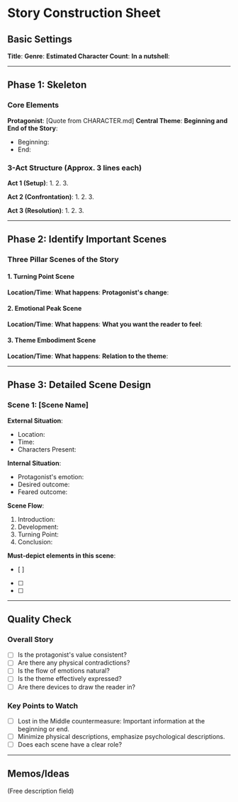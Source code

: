 # Story Construction Sheet

## Basic Settings
**Title**:
**Genre**:
**Estimated Character Count**:
**In a nutshell**:

---

## Phase 1: Skeleton

### Core Elements
**Protagonist**: [Quote from CHARACTER.md]
**Central Theme**:
**Beginning and End of the Story**:
- Beginning:
- End:

### 3-Act Structure (Approx. 3 lines each)
**Act 1 (Setup)**:
1. 
2. 
3. 

**Act 2 (Confrontation)**:
1. 
2. 
3. 

**Act 3 (Resolution)**:
1. 
2. 
3. 

---

## Phase 2: Identify Important Scenes

### Three Pillar Scenes of the Story

#### 1. Turning Point Scene
**Location/Time**:
**What happens**:
**Protagonist's change**:

#### 2. Emotional Peak Scene
**Location/Time**:
**What happens**:
**What you want the reader to feel**:

#### 3. Theme Embodiment Scene
**Location/Time**:
**What happens**:
**Relation to the theme**:

---

## Phase 3: Detailed Scene Design

### Scene 1: [Scene Name]

**External Situation**:
- Location:
- Time:
- Characters Present:

**Internal Situation**:
- Protagonist's emotion:
- Desired outcome:
- Feared outcome:

**Scene Flow**:
1. Introduction:
2. Development:
3. Turning Point:
4. Conclusion:

**Must-depict elements in this scene**:
- [ ] 
- [ ] 
- [ ] 

---

## Quality Check

### Overall Story
- [ ] Is the protagonist's value consistent?
- [ ] Are there any physical contradictions?
- [ ] Is the flow of emotions natural?
- [ ] Is the theme effectively expressed?
- [ ] Are there devices to draw the reader in?

### Key Points to Watch
- [ ] Lost in the Middle countermeasure: Important information at the beginning or end.
- [ ] Minimize physical descriptions, emphasize psychological descriptions.
- [ ] Does each scene have a clear role?

---

## Memos/Ideas
(Free description field)